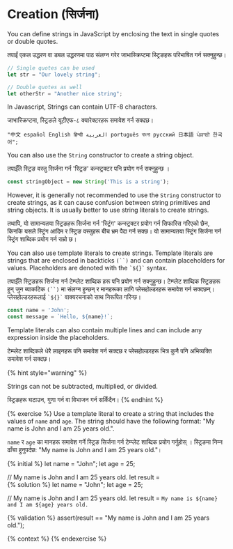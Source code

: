 # Creation (सिर्जना)

You can define strings in JavaScript by enclosing the text in single quotes or double quotes.

तपाईं एकल उद्धरण वा डबल उद्धरणमा पाठ संलग्न गरेर जाभास्क्रिप्टमा स्ट्रिङहरू परिभाषित गर्न सक्नुहुन्छ।

```javascript
// Single quotes can be used
let str = "Our lovely string";

// Double quotes as well
let otherStr = "Another nice string";
```

In Javascript, Strings can contain UTF-8 characters.

जाभास्क्रिप्टमा, स्ट्रिङले यूटीएफ-८ क्यारेक्टरहरू समावेश गर्न सक्दछ।

```
"中文 español English हिन्दी العربية português বাংলা русский 日本語 ਪੰਜਾਬੀ 한국어";
```

You can also use the `String` constructor to create a string object.

तपाईँले स्ट्रिङ वस्तु सिर्जना गर्न 'स्ट्रिङ' कन्स्ट्रक्टर पनि प्रयोग गर्न सक्नुहुन्छ ।

```javascript
const stringObject = new String('This is a string');
```

However, it is generally not recommended to use the `String` constructor to create strings, as it can cause confusion between string primitives and string objects. It is usually better to use string literals to create strings.

तथापि, यो सामान्यतया स्ट्रिङहरू सिर्जना गर्न 'स्ट्रिंग' कन्स्ट्रक्टर प्रयोग गर्न सिफारिस गरिएको छैन, किनकि यसले स्ट्रिंग आदिम र स्ट्रिङ वस्तुहरू बीच भ्रम पैदा गर्न सक्छ। यो सामान्यतया स्ट्रिंग सिर्जना गर्न स्ट्रिंग शाब्दिक प्रयोग गर्न राम्रो छ।

You can also use template literals to create strings. Template literals are strings that are enclosed in backticks `(``)` and can contain placeholders for values. Placeholders are denoted with the `` `${}` `` syntax.

तपाईँले स्ट्रिङहरू सिर्जना गर्न टेम्प्लेट शाब्दिक हरू पनि प्रयोग गर्न सक्नुहुन्छ। टेम्प्लेट शाब्दिक स्ट्रिङहरू हुन् जुन ब्याकटिक `(``)` मा संलग्न हुन्छन् र मानहरूका लागि प्लेसहोल्डरहरू समावेश गर्न सक्दछन्। प्लेसहोल्डरहरूलाई `` `${}` ``  वाक्यरचनाको साथ निरूपित गरिन्छ।

```javascript
const name = 'John';
const message = `Hello, ${name}!`;
```

Template literals can also contain multiple lines and can include any expression inside the placeholders.

टेम्प्लेट शाब्दिकले धेरै लाइनहरू पनि समावेश गर्न सक्दछ र प्लेसहोल्डरहरू भित्र कुनै पनि अभिव्यक्ति समावेश गर्न सक्दछ।

{% hint style="warning" %}

Strings can not be subtracted, multiplied, or divided.

स्ट्रिङहरू घटाउन, गुणा गर्न वा विभाजन गर्न सकिँदैन।
{% endhint %}

{% exercise %}
Use a template literal to create a string that includes the values of `name` and `age`. The string should have the following format: "My name is John and I am 25 years old.".

`name` र `age` का मानहरू समावेश गर्ने स्ट्रिङ सिर्जना गर्न टेम्प्लेट शाब्दिक प्रयोग गर्नुहोस् । स्ट्रिङमा निम्न ढाँचा हुनुपर्दछ: "My name is John and I am 25 years old."।

{% initial %}
let name = "John";
let age = 25;

// My name is John and I am 25 years old.
let result =  
{% solution %}
let name = "John";
let age = 25;

// My name is John and I am 25 years old.
let result = `My name is ${name} and I am ${age} years old.`

{% validation %}
assert(result == "My name is John and I am 25 years old.");

{% context %}
{% endexercise %}
